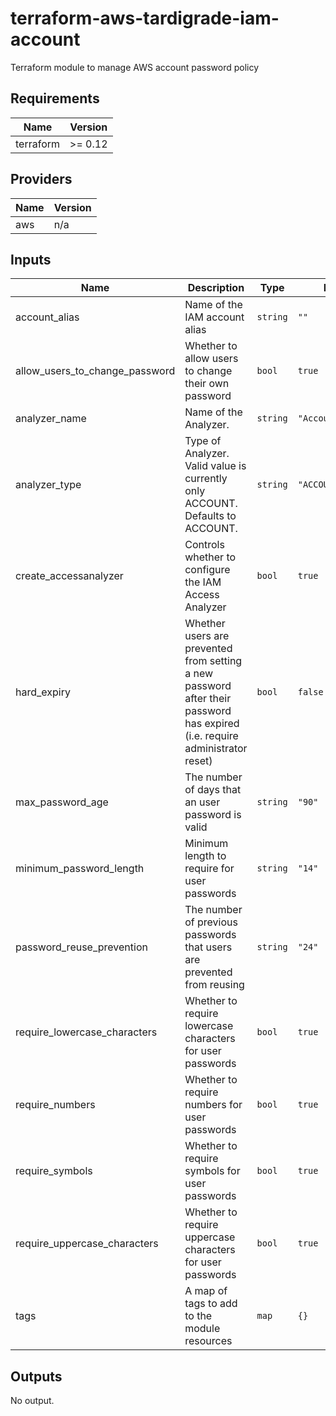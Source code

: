 # terraform-aws-tardigrade-iam-account

Terraform module to manage AWS account password policy


<!-- BEGIN TFDOCS -->
## Requirements

| Name | Version |
|------|---------|
| terraform | >= 0.12 |

## Providers

| Name | Version |
|------|---------|
| aws | n/a |

## Inputs

| Name | Description | Type | Default | Required |
|------|-------------|------|---------|:--------:|
| account\_alias | Name of the IAM account alias | `string` | `""` | no |
| allow\_users\_to\_change\_password | Whether to allow users to change their own password | `bool` | `true` | no |
| analyzer\_name | Name of the Analyzer. | `string` | `"AccountAnalyzer"` | no |
| analyzer\_type | Type of Analyzer. Valid value is currently only ACCOUNT. Defaults to ACCOUNT. | `string` | `"ACCOUNT"` | no |
| create\_accessanalyzer | Controls whether to configure the IAM Access Analyzer | `bool` | `true` | no |
| hard\_expiry | Whether users are prevented from setting a new password after their password has expired (i.e. require administrator reset) | `bool` | `false` | no |
| max\_password\_age | The number of days that an user password is valid | `string` | `"90"` | no |
| minimum\_password\_length | Minimum length to require for user passwords | `string` | `"14"` | no |
| password\_reuse\_prevention | The number of previous passwords that users are prevented from reusing | `string` | `"24"` | no |
| require\_lowercase\_characters | Whether to require lowercase characters for user passwords | `bool` | `true` | no |
| require\_numbers | Whether to require numbers for user passwords | `bool` | `true` | no |
| require\_symbols | Whether to require symbols for user passwords | `bool` | `true` | no |
| require\_uppercase\_characters | Whether to require uppercase characters for user passwords | `bool` | `true` | no |
| tags | A map of tags to add to the module resources | `map` | `{}` | no |

## Outputs

No output.

<!-- END TFDOCS -->
